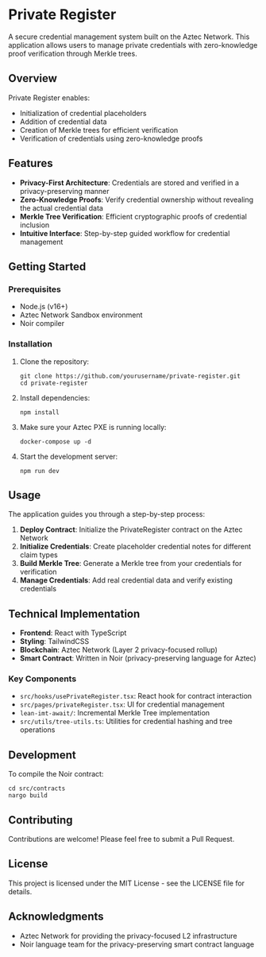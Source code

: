 # Private Register

A secure credential management system built on the Aztec Network. This application allows users to manage private credentials with zero-knowledge proof verification through Merkle trees.

## Overview

Private Register enables:

- Initialization of credential placeholders
- Addition of credential data
- Creation of Merkle trees for efficient verification
- Verification of credentials using zero-knowledge proofs

## Features

- **Privacy-First Architecture**: Credentials are stored and verified in a privacy-preserving manner
- **Zero-Knowledge Proofs**: Verify credential ownership without revealing the actual credential data
- **Merkle Tree Verification**: Efficient cryptographic proofs of credential inclusion
- **Intuitive Interface**: Step-by-step guided workflow for credential management

## Getting Started

### Prerequisites

- Node.js (v16+)
- Aztec Network Sandbox environment
- Noir compiler

### Installation

1. Clone the repository:
   ```
   git clone https://github.com/yourusername/private-register.git
   cd private-register
   ```

2. Install dependencies:
   ```
   npm install
   ```

3. Make sure your Aztec PXE is running locally:
   ```
   docker-compose up -d
   ```

4. Start the development server:
   ```
   npm run dev
   ```

## Usage

The application guides you through a step-by-step process:

1. **Deploy Contract**: Initialize the PrivateRegister contract on the Aztec Network
2. **Initialize Credentials**: Create placeholder credential notes for different claim types
3. **Build Merkle Tree**: Generate a Merkle tree from your credentials for verification
4. **Manage Credentials**: Add real credential data and verify existing credentials

## Technical Implementation

- **Frontend**: React with TypeScript
- **Styling**: TailwindCSS
- **Blockchain**: Aztec Network (Layer 2 privacy-focused rollup)
- **Smart Contract**: Written in Noir (privacy-preserving language for Aztec)

### Key Components

- `src/hooks/usePrivateRegister.tsx`: React hook for contract interaction
- `src/pages/privateRegister.tsx`: UI for credential management
- `lean-imt-await/`: Incremental Merkle Tree implementation
- `src/utils/tree-utils.ts`: Utilities for credential hashing and tree operations

## Development

To compile the Noir contract:

```
cd src/contracts
nargo build
```

## Contributing

Contributions are welcome! Please feel free to submit a Pull Request.

## License

This project is licensed under the MIT License - see the LICENSE file for details.

## Acknowledgments

- Aztec Network for providing the privacy-focused L2 infrastructure
- Noir language team for the privacy-preserving smart contract language
